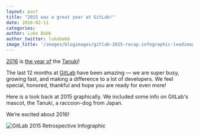```yaml
---
layout: post
title: "2015 was a great year at GitLab!"
date: 2016-02-11
categories:
author: Luke Babb
author_twitter: lukebabb
image_title: '/images/blogimages/gitlab-2015-recap-infographic-leadimage.png'
---
```


[2016](http://nymag.com/following/2016/01/everyones-crazy-about-this-japanese-raccoon-dog.html)
is
[the year of](http://mashable.com/2016/01/26/raccoon-dog/#5qybqogFK5qz) the
[Tanuki](http://edition.cnn.com/2016/01/27/travel/raccoon-dog-tanuki-named-tanu-feat/)!

The last 12 months at [GitLab](http://about.gitlab.com) have been amazing — we are super busy, growing fast, 
and making a difference to a lot of developers.
We feel special, honored, thankful and hope you are ready for even more!

Here is a look back at 2015 graphically. 
We included some info on GitLab's mascot, the Tanuki, a raccoon-dog from Japan. 

<!-- more -->

We’re excited about 2016!

![GitLab 2015 Retrospective Infographic](/images/blogimages/gitlab-2015-recap-infographic-awesome.png)


